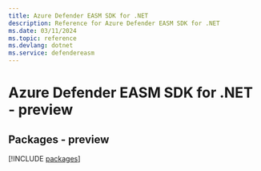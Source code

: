 ```yaml
---
title: Azure Defender EASM SDK for .NET
description: Reference for Azure Defender EASM SDK for .NET
ms.date: 03/11/2024
ms.topic: reference
ms.devlang: dotnet
ms.service: defendereasm
---
```

# Azure Defender EASM SDK for .NET - preview
## Packages - preview
[!INCLUDE [packages](defender-easm-index.md)]